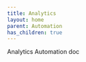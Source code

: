 ```yaml
---
title: Analytics
layout: home
parent: Automation
has_children: true
---
```


Analytics Automation doc
